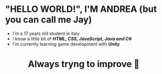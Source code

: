 # "HELLO WORLD!", I'M ANDREA (but you can call me Jay)

+ I'm a 17 years old student in italy
+ I know a little bit of ***HTML, CSS, JavaScript, Java and C#***
+ I'm currently learning game development with ***Unity***
<div align="center">
<h1>Always tryng to improve 💪</h1>

